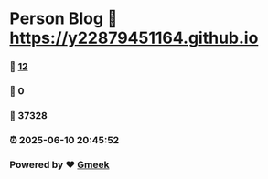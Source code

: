 # Person Blog :link: https://y22879451164.github.io 
### :page_facing_up: [12](https://y22879451164.github.io/tag.html) 
### :speech_balloon: 0 
### :hibiscus: 37328 
### :alarm_clock: 2025-06-10 20:45:52 
### Powered by :heart: [Gmeek](https://github.com/Meekdai/Gmeek)
